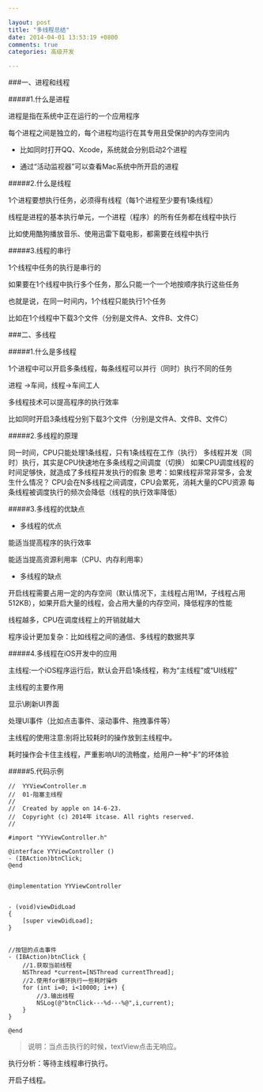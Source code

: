 ```yaml
---

layout: post
title: "多线程总结"
date: 2014-04-01 13:53:19 +0800
comments: true
categories: 高级开发 

--- 
```


###一、进程和线程

#####1.什么是进程

进程是指在系统中正在运行的一个应用程序

每个进程之间是独立的，每个进程均运行在其专用且受保护的内存空间内

 

* 比如同时打开QQ、Xcode，系统就会分别启动2个进程

* 通过“活动监视器”可以查看Mac系统中所开启的进程

 


<!--more-->





#####2.什么是线程

1个进程要想执行任务，必须得有线程（每1个进程至少要有1条线程）

线程是进程的基本执行单元，一个进程（程序）的所有任务都在线程中执行

比如使用酷狗播放音乐、使用迅雷下载电影，都需要在线程中执行

 

#####3.线程的串行

1个线程中任务的执行是串行的

如果要在1个线程中执行多个任务，那么只能一个一个地按顺序执行这些任务

也就是说，在同一时间内，1个线程只能执行1个任务

比如在1个线程中下载3个文件（分别是文件A、文件B、文件C）

 

 

###二、多线程

#####1.什么是多线程

1个进程中可以开启多条线程，每条线程可以并行（同时）执行不同的任务

进程 ->车间，线程->车间工人

多线程技术可以提高程序的执行效率

比如同时开启3条线程分别下载3个文件（分别是文件A、文件B、文件C）

 

#####2.多线程的原理

同一时间，CPU只能处理1条线程，只有1条线程在工作（执行）
多线程并发（同时）执行，其实是CPU快速地在多条线程之间调度（切换）
如果CPU调度线程的时间足够快，就造成了多线程并发执行的假象
思考：如果线程非常非常多，会发生什么情况？
CPU会在N多线程之间调度，CPU会累死，消耗大量的CPU资源
每条线程被调度执行的频次会降低（线程的执行效率降低）

 

#####3.多线程的优缺点

* 多线程的优点

能适当提高程序的执行效率

能适当提高资源利用率（CPU、内存利用率）

 

* 多线程的缺点

开启线程需要占用一定的内存空间（默认情况下，主线程占用1M，子线程占用512KB），如果开启大量的线程，会占用大量的内存空间，降低程序的性能

线程越多，CPU在调度线程上的开销就越大

程序设计更加复杂：比如线程之间的通信、多线程的数据共享

 

#####4.多线程在iOS开发中的应用

主线程:一个iOS程序运行后，默认会开启1条线程，称为“主线程”或“UI线程”

主线程的主要作用

显示\刷新UI界面

处理UI事件（比如点击事件、滚动事件、拖拽事件等）

 

主线程的使用注意:别将比较耗时的操作放到主线程中。

耗时操作会卡住主线程，严重影响UI的流畅度，给用户一种“卡”的坏体验

 

#####5.代码示例

	//  YYViewController.m
	//  01-阻塞主线程
	//
	//  Created by apple on 14-6-23.
	//  Copyright (c) 2014年 itcase. All rights reserved.
	//
	
	#import "YYViewController.h"
	
	@interface YYViewController ()
	- (IBAction)btnClick;
	@end
	
	
	@implementation YYViewController
	
	
	- (void)viewDidLoad
	{
	    [super viewDidLoad];
	}
	
	
	//按钮的点击事件
	- (IBAction)btnClick {
	    //1.获取当前线程
	    NSThread *current=[NSThread currentThread];
	    //2.使用for循环执行一些耗时操作
	    for (int i=0; i<10000; i++) {
	        //3.输出线程
	        NSLog(@"btnClick---%d---%@",i,current);
	    }
	}
	
	@end

> 说明：当点击执行的时候，textView点击无响应。

执行分析：等待主线程串行执行。

开启子线程。